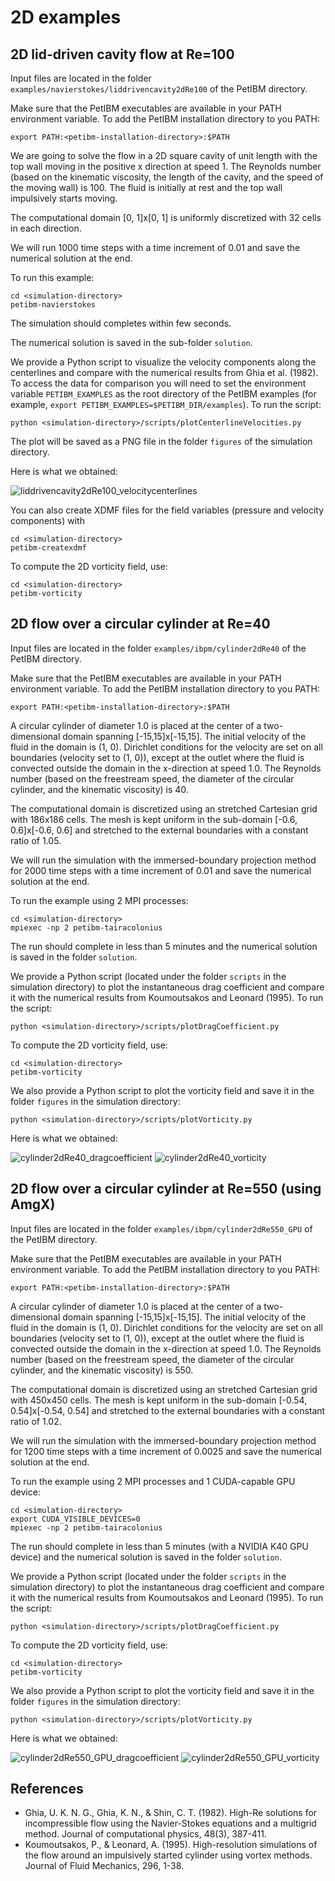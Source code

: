 # 2D examples

## 2D lid-driven cavity flow at Re=100

Input files are located in the folder `examples/navierstokes/liddrivencavity2dRe100` of the PetIBM directory.

Make sure that the PetIBM executables are available in your PATH environment variable.
To add the PetIBM installation directory to you PATH:

    export PATH:<petibm-installation-directory>:$PATH

We are going to solve the flow in a 2D square cavity of unit length with the top wall moving in the positive x direction at speed 1.
The Reynolds number (based on the kinematic viscosity, the length of the cavity, and the speed of the moving wall) is 100.
The fluid is initially at rest and the top wall impulsively starts moving.

The computational domain [0, 1]x[0, 1] is uniformly discretized with 32 cells in each direction.

We will run 1000 time steps with a time increment of 0.01 and save the numerical solution at the end.

To run this example:

    cd <simulation-directory>
    petibm-navierstokes

The simulation should completes within few seconds.

The numerical solution is saved in the sub-folder `solution`.

We provide a Python script to visualize the velocity components along the centerlines and compare with the numerical results from Ghia et al. (1982).
To access the data for comparison you will need to set the environment variable `PETIBM_EXAMPLES` as the root directory of the PetIBM examples (for example, `export PETIBM_EXAMPLES=$PETIBM_DIR/examples`).
To run the script:

    python <simulation-directory>/scripts/plotCenterlineVelocities.py

The plot will be saved as a PNG file in the folder `figures` of the simulation directory.

Here is what we obtained:

![liddrivencavity2dRe100_velocitycenterlines](./images/liddrivencavity2dRe100_velocitycenterlines.png)

You can also create XDMF files for the field variables (pressure and velocity components) with

    cd <simulation-directory>
    petibm-createxdmf

To compute the 2D vorticity field, use:

    cd <simulation-directory>
    petibm-vorticity


## 2D flow over a circular cylinder at Re=40

Input files are located in the folder `examples/ibpm/cylinder2dRe40` of the PetIBM directory.

Make sure that the PetIBM executables are available in your PATH environment variable.
To add the PetIBM installation directory to you PATH:

    export PATH:<petibm-installation-directory>:$PATH

A circular cylinder of diameter 1.0 is placed at the center of a two-dimensional domain spanning [-15,15]x[-15,15].
The initial velocity of the fluid in the domain is (1, 0).
Dirichlet conditions for the velocity are set on all boundaries (velocity set to (1, 0)), except at the outlet where the fluid is convected outside the domain in the x-direction at speed 1.0.
The Reynolds number (based on the freestream speed, the diameter of the circular cylinder, and the kinematic viscosity) is 40.

The computational domain is discretized using an stretched Cartesian grid with 186x186 cells.
The mesh is kept uniform in the sub-domain [-0.6, 0.6]x[-0.6, 0.6] and stretched to the external boundaries with a constant ratio of 1.05.

We will run the simulation with the immersed-boundary projection method for 2000 time steps with a time increment of 0.01 and save the numerical solution at the end.

To run the example using 2 MPI processes:

    cd <simulation-directory>
    mpiexec -np 2 petibm-tairacolonius

The run should complete in less than 5 minutes and the numerical solution is saved in the folder `solution`.

We provide a Python script (located under the folder `scripts` in the simulation directory) to plot the instantaneous drag coefficient and compare it with the numerical results from Koumoutsakos and Leonard (1995).
To run the script:

    python <simulation-directory>/scripts/plotDragCoefficient.py

To compute the 2D vorticity field, use:

    cd <simulation-directory>
    petibm-vorticity

We also provide a Python script to plot the vorticity field and save it in the folder `figures` in the simulation directory:

    python <simulation-directory>/scripts/plotVorticity.py

Here is what we obtained:

![cylinder2dRe40_dragcoefficient](./images/cylinder2dRe40_dragcoefficient.png)
![cylinder2dRe40_vorticity](./images/cylinder2dRe40_vorticity.png)


## 2D flow over a circular cylinder at Re=550 (using AmgX)

Input files are located in the folder `examples/ibpm/cylinder2dRe550_GPU` of the PetIBM directory.

Make sure that the PetIBM executables are available in your PATH environment variable.
To add the PetIBM installation directory to you PATH:

    export PATH:<petibm-installation-directory>:$PATH

A circular cylinder of diameter 1.0 is placed at the center of a two-dimensional domain spanning [-15,15]x[-15,15].
The initial velocity of the fluid in the domain is (1, 0).
Dirichlet conditions for the velocity are set on all boundaries (velocity set to (1, 0)), except at the outlet where the fluid is convected outside the domain in the x-direction at speed 1.0.
The Reynolds number (based on the freestream speed, the diameter of the circular cylinder, and the kinematic viscosity) is 550.

The computational domain is discretized using an stretched Cartesian grid with 450x450 cells.
The mesh is kept uniform in the sub-domain [-0.54, 0.54]x[-0.54, 0.54] and stretched to the external boundaries with a constant ratio of 1.02.

We will run the simulation with the immersed-boundary projection method for 1200 time steps with a time increment of 0.0025 and save the numerical solution at the end.

To run the example using 2 MPI processes and 1 CUDA-capable GPU device:

    cd <simulation-directory>
    export CUDA_VISIBLE_DEVICES=0
    mpiexec -np 2 petibm-tairacolonius

The run should complete in less than 5 minutes (with a NVIDIA K40 GPU device) and the numerical solution is saved in the folder `solution`.

We provide a Python script (located under the folder `scripts` in the simulation directory) to plot the instantaneous drag coefficient and compare it with the numerical results from Koumoutsakos and Leonard (1995).
To run the script:

    python <simulation-directory>/scripts/plotDragCoefficient.py

To compute the 2D vorticity field, use:

    cd <simulation-directory>
    petibm-vorticity

We also provide a Python script to plot the vorticity field and save it in the folder `figures` in the simulation directory:

    python <simulation-directory>/scripts/plotVorticity.py

Here is what we obtained:

![cylinder2dRe550_GPU_dragcoefficient](./images/cylinder2dRe550_GPU_dragcoefficient.png)
![cylinder2dRe550_GPU_vorticity](./images/cylinder2dRe550_GPU_vorticity.png)


## References

* Ghia, U. K. N. G., Ghia, K. N., & Shin, C. T. (1982). High-Re solutions for incompressible flow using the Navier-Stokes equations and a multigrid method. Journal of computational physics, 48(3), 387-411.
* Koumoutsakos, P., & Leonard, A. (1995). High-resolution simulations of the flow around an impulsively started cylinder using vortex methods. Journal of Fluid Mechanics, 296, 1-38.
